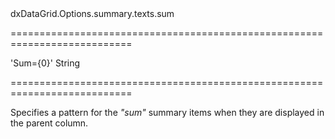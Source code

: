 <!--id-->dxDataGrid.Options.summary.texts.sum<!--/id-->
===========================================================================
<!--default-->'Sum={0}'<!--/default-->
<!--type-->String<!--/type-->
===========================================================================

<!--shortDescription-->
Specifies a pattern for the *"sum"* summary items when they are displayed in the parent column.
<!--/shortDescription-->

<!--fullDescription-->

<!--/fullDescription-->